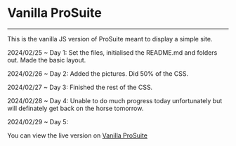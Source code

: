 # Vanilla ProSuite
---
This is the vanilla JS version of ProSuite meant to display a simple site. 

2024/02/25 ~ Day 1: Set the files, initialised the README.md and folders out. Made the basic layout.

2024/02/26 ~ Day 2: Added the pictures. Did 50% of the CSS.

2024/02/27 ~ Day 3: Finished the rest of the CSS.  

2024/02/28 ~ Day 4: Unable to do much progress today unfortunately but will definately get back on the horse tomorrow.

2024/02/29 ~ Day 5: 


You can view the live version on [Vanilla ProSuite](https://luthojara.github.io/vanillaProSuite/) 